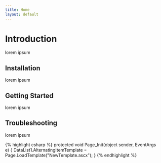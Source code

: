 ```yaml
---
title: Home
layout: default
---
```


Introduction
=====================

lorem ipsum

Installation
-------------------------

lorem ipsum

Getting Started
-------------------------

lorem ipsum

Troubleshooting
------------------------

lorem ipsum

{% highlight csharp %}
protected void Page_Init(object sender, EventArgs e)
{
    DataList1.AlternatingItemTemplate = Page.LoadTemplate("NewTemplate.ascx");
}
{% endhighlight %}


